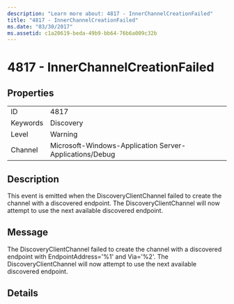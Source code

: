 ```yaml
---
description: "Learn more about: 4817 - InnerChannelCreationFailed"
title: "4817 - InnerChannelCreationFailed"
ms.date: "03/30/2017"
ms.assetid: c1a20619-beda-49b9-bb64-76b6a009c32b
---
```

# 4817 - InnerChannelCreationFailed

## Properties  
  
|||  
|-|-|  
|ID|4817|  
|Keywords|Discovery|  
|Level|Warning|  
|Channel|Microsoft-Windows-Application Server-Applications/Debug|  
  
## Description  

 This event is emitted when the DiscoveryClientChannel failed to create the channel with a discovered endpoint. The DiscoveryClientChannel will now attempt to use the next available discovered endpoint.  
  
## Message  

 The DiscoveryClientChannel failed to create the channel with a discovered endpoint with EndpointAddress='%1' and Via='%2'. The DiscoveryClientChannel will now attempt to use the next available discovered endpoint.  
  
## Details
